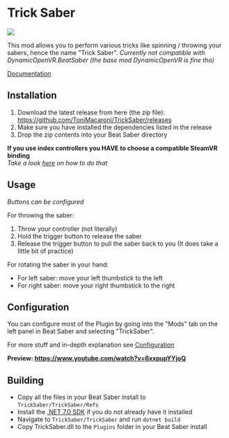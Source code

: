 # Trick Saber
![](Resources/LogoSmall.png)

This mod allows you to perform various tricks like spinning / throwing your sabers,
hence the name "Trick Saber".
*Currently not compatible with DynamicOpenVR.BeatSaber (the base mod DynamicOpenVR is fine tho)*

[Documentation](https://tonimacaroni.github.io/TrickSaber-Docs/)

## Installation
1) Download the latest release from here (the zip file): https://github.com/ToniMacaroni/TrickSaber/releases
2) Make sure you have installed the dependencies listed in the release
3) Drop the zip contents into your Beat Saber directory

**If you use index controllers you HAVE to choose a compatible SteamVR binding**  
*Take a look [here](https://www.youtube.com/watch?v=e3NI0mjVM0s) on how to do that*

## Usage
*Buttons can be configured*

For throwing the saber:
1) Throw your controller (not literally)
2) Hold the trigger button to release the saber
3) Release the trigger button to pull the saber back to you
   (It does take a little bit of practice)

For rotating the saber in your hand:
* For left saber: move your left thumbstick to the left
* For right saber: move your right thumbstick to the right

## Configuration
You can configure most of the Plugin by going into the "Mods" tab on the left panel in Beat Saber and selecting "TrickSaber".

For more stuff and in-depth explanation see [Configuration](https://tonimacaroni.github.io/TrickSaber-Docs/Configuration.html)

**Preview: https://www.youtube.com/watch?v=6xxpupYYjoQ**

## Building
- Copy all the files in your Beat Saber install to `TrickSaber/TrickSaber/Refs`
- Install the [.NET 7.0 SDK](https://dotnet.microsoft.com/en-us/download) if you do not already have it installed
- Navigate to `TrickSaber/TrickSaber` and run `dotnet build`
- Copy TrickSaber.dll to the `Plugins` folder in your Beat Saber install
